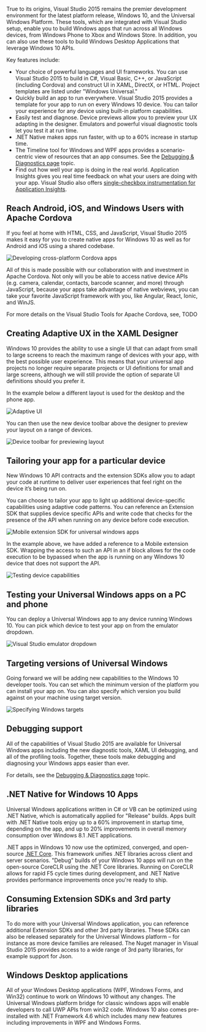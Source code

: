 <properties
    pageTitle="Windows 10"
    description="Windows 10 and the Universal Windows Platform brings new opportunities for developers across the full range of devices running Windows—from PCs to tablets, phones, HoloLens, Surface Hub, and soon Xbox and Raspberry Pi."
    slug="windows10"
    order="100"    
    keywords="visual studio, vs2015, vs, visualstudio, windows, windows 10, universal windows apps, universal windows platform"
/>

True to its origins, Visual Studio 2015 remains the premier development environment for the latest platform release, Windows 10, and the Universal Windows Platform. These tools, which are integrated with Visual Studio setup, enable you to build Windows apps that run across all Windows devices, from Windows Phone to Xbox and Windows Store. In addition, you can also use these tools to build Windows Desktop Applications that leverage Windows 10 APIs. 

Key features include:

- Your choice of powerful languages and UI frameworks. You can use Visual Studio 2015 to build in C#, Visual Basic, C++, or JavaScript (including Cordova) and construct UI in XAML, DirectX, or HTML. Project templates are listed under "Windows Universal."
- Quickly build an app to run everywhere. Visual Studio 2015 provides a template for your app to run on every Windows 10 device. You can tailor your experience for any device using built-in platform capabilities.
- Easily test and diagnose. Device previews allow you to preview your UX adapting in the designer. Emulators and powerful visual diagnostic tools let you test it at run time.
- .NET Native makes apps run faster, with up to a 60% increase in startup time.
- The Timeline tool for Windows and WPF apps provides a scenario-centric view of resources that an app consumes. See the [Debugging & Diagnostics page](../../productivity/debugdiag/) topic. 
- Find out how well your app is doing in the real world. Application Insights gives you real time feedback on what your users are doing with your app. Visual Studio also offers [single-checkbox instrumentation for Application Insights](../../devopsalm/appinsights/).


## Reach Android, iOS, and Windows Users with Apache Cordova

If you feel at home with HTML, CSS, and JavaScript, Visual Studio 2015 makes it easy for you to create native apps for Windows 10 as well as for Android and iOS using a shared codebase.

![Developing cross-platform Cordova apps](_assets/windows10-3.png)

All of this is made possible with our collaboration with and investment in Apache Cordova. Not only will you be able to access native device APIs (e.g. camera, calendar, contacts, barcode scanner, and more) through JavaScript, because your apps take advantage of native webviews, you can take your favorite JavaScript framework with you, like Angular, React, Ionic, and WinJS.

For more details on the Visual Studio Tools for Apache Cordova, see, TODO

## Creating Adaptive UX in the XAML Designer

Windows 10 provides the ability to use a single UI that can adapt from small to large screens to reach the maximum range of devices with your app, with the best possible user experience. This means that your universal app projects no longer require separate projects or UI definitions for small and large screens, although we will still provide the option of separate UI definitions should you prefer it.

In the example below a different layout is used for the desktop and the phone app.

![Adaptive UI](_assets/windows10-4.png)

You can then use the new device toolbar above the designer to preview your layout on a range of devices.

![Device toolbar for previewing layout](_assets/windows10-5.png)

## Tailoring your app for a particular device

New Windows 10 API contracts and the extension SDKs allow you to adapt your code at runtime to deliver user experiences that feel right on the device it’s being run on.

You can choose to tailor your app to light up additional device-specific capabilities using adaptive code patterns. You can reference an Extension SDK that supplies device specific APIs and write code that checks for the presence of the API when running on any device before code execution.

![Mobile extension SDK for universal windows apps](_assets/windows10-6.png)

In the example above, we have added a reference to a Mobile extension SDK. Wrapping the access to such an API in an if block allows for the code execution to be bypassed when the app is running on any Windows 10 device that does not support the API.

![Testing device capabilities](_assets/windows10-7.png)

## Testing your Universal Windows apps on a PC and phone

You can deploy a Universal Windows app to any device running Windows 10. You can pick which device to test your app on from the emulator dropdown.

![Visual Studio emulator dropdown](_assets/windows10-7.png)

## Targeting versions of Universal Windows

Going forward we will be adding new capabilities to the Windows 10 developer tools. You can set which the minimum version of the platform you can install your app on. You can also specify which version you build against on your machine using target version.

![Specifying Windows targets](_assets/windows10-8.png)

## Debugging support

All of the capabilities of Visual Studio 2015 are available for Universal Windows apps including the new diagnostic tools, XAML UI debugging, and all of the profiling tools.  Together, these tools make debugging and diagnosing your Windows apps easier than ever.

For details, see the [Debugging & Diagnostics page](../../productivity/debugdiag/) topic.

## .NET Native for Windows 10 Apps

Universal Windows applications written in C# or VB can be optimized using .NET Native, which is automatically applied for "Release" builds. Apps built with .NET Native tools enjoy up to a 60% improvement in startup time, depending on the app, and up to 20% improvements in overall memory consumption over Windows 8.1 .NET applications.

.NET apps in Windows 10 now use the optimized, converged, and open-source [.NET Core](http://blogs.msdn.com/b/dotnet/archive/2014/12/04/introducing-net-core.aspx). This framework unifies .NET libraries across client and server scenarios. "Debug" builds of your Windows 10 apps will run on the open-source CoreCLR using the .NET Core libraries. Running on CoreCLR allows for rapid F5 cycle times during development, and .NET Native provides performance improvements once you're ready to ship.

## Consuming Extension SDKs and 3rd party libraries

To do more with your Universal Windows application, you can reference additional Extension SDKs and other 3rd party libraries. These SDKs can also be released separately for the Universal Windows platform – for instance as more device families are released. The Nuget manager in Visual Studio 2015 provides access to a wide range of 3rd party libraries, for example support for Json.

## Windows Desktop applications

All of your Windows Desktop applications (WPF, Windows Forms, and Win32) continue to work on Windows 10 without any changes. The Universal Windows platform bridge for classic windows apps will enable developers to call UWP APIs from win32 code. Windows 10 also comes pre-installed with .NET Framework 4.6 which includes many new features including improvements in WPF and Windows Forms.
